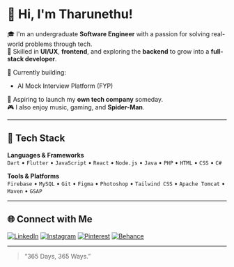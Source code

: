 # 👋 Hi, I'm Tharunethu!

🎓 I'm an undergraduate **Software Engineer** with a passion for solving real-world problems through tech.  
🔧 Skilled in **UI/UX**, **frontend**, and exploring the **backend** to grow into a **full-stack developer**.  

🚀 Currently building:
- AI Mock Interview Platform (FYP)

🎯 Aspiring to launch my **own tech company** someday.  
🎮 I also enjoy music, gaming, and **Spider-Man**.

---

## 💼 Tech Stack  
**Languages & Frameworks**  
`Dart` • `Flutter` • `JavaScript` • `React` • `Node.js` • `Java` • `PHP` • `HTML` • `CSS` • `C#`

**Tools & Platforms**  
`Firebase` • `MySQL` • `Git` • `Figma` • `Photoshop` • `Tailwind CSS` • `Apache Tomcat` • `Maven` • `GSAP`

---

## 🌐 Connect with Me

[![LinkedIn](https://img.shields.io/badge/LinkedIn-0077B5?style=for-the-badge&logo=linkedin&logoColor=white)](https://www.linkedin.com/in/tharunethu-gampola-4219a2296?utm_source=share&utm_campaign=share_via&utm_content=profile&utm_medium=ios_app)
[![Instagram](https://img.shields.io/badge/Instagram-E4405F?style=for-the-badge&logo=instagram&logoColor=white)](https://www.instagram.com/tharunethu_03/profilecard/?igsh=cmtzZDhvN2RyMWNi)
[![Pinterest](https://img.shields.io/badge/Pinterest-BD081C?style=for-the-badge&logo=pinterest&logoColor=white)](https://www.pinterest.com/cxlx03)
[![Behance](https://img.shields.io/badge/Behance-1769FF?style=for-the-badge&logo=behance&logoColor=white)](https://www.behance.net/tharunegampola1)

---

> “365 Days, 365 Ways.”
